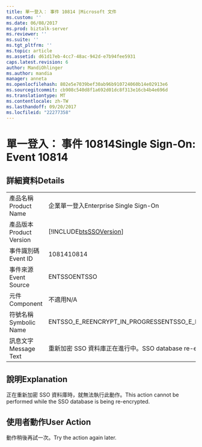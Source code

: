 ```yaml
---
title: 單一登入： 事件 10814 |Microsoft 文件
ms.custom: ''
ms.date: 06/08/2017
ms.prod: biztalk-server
ms.reviewer: ''
ms.suite: ''
ms.tgt_pltfrm: ''
ms.topic: article
ms.assetid: d61d17eb-4cc7-48ac-942d-e7b94fee5931
caps.latest.revision: 6
author: MandiOhlinger
ms.author: mandia
manager: anneta
ms.openlocfilehash: 802e5e7039bef30ab96b910724060b14e02913e6
ms.sourcegitcommit: cb908c540d8f1a692d01dc8f313e16cb4b4e696d
ms.translationtype: MT
ms.contentlocale: zh-TW
ms.lasthandoff: 09/20/2017
ms.locfileid: "22277358"
---
```

# <a name="single-sign-on-event-10814"></a><span data-ttu-id="18fc6-102">單一登入： 事件 10814</span><span class="sxs-lookup"><span data-stu-id="18fc6-102">Single Sign-On: Event 10814</span></span>
## <a name="details"></a><span data-ttu-id="18fc6-103">詳細資料</span><span class="sxs-lookup"><span data-stu-id="18fc6-103">Details</span></span>  
  
|||  
|-|-|  
|<span data-ttu-id="18fc6-104">產品名稱</span><span class="sxs-lookup"><span data-stu-id="18fc6-104">Product Name</span></span>|<span data-ttu-id="18fc6-105">企業單一登入</span><span class="sxs-lookup"><span data-stu-id="18fc6-105">Enterprise Single Sign-On</span></span>|  
|<span data-ttu-id="18fc6-106">產品版本</span><span class="sxs-lookup"><span data-stu-id="18fc6-106">Product Version</span></span>|[!INCLUDE[btsSSOVersion](../includes/btsssoversion-md.md)]|  
|<span data-ttu-id="18fc6-107">事件識別碼</span><span class="sxs-lookup"><span data-stu-id="18fc6-107">Event ID</span></span>|<span data-ttu-id="18fc6-108">10814</span><span class="sxs-lookup"><span data-stu-id="18fc6-108">10814</span></span>|  
|<span data-ttu-id="18fc6-109">事件來源</span><span class="sxs-lookup"><span data-stu-id="18fc6-109">Event Source</span></span>|<span data-ttu-id="18fc6-110">ENTSSO</span><span class="sxs-lookup"><span data-stu-id="18fc6-110">ENTSSO</span></span>|  
|<span data-ttu-id="18fc6-111">元件</span><span class="sxs-lookup"><span data-stu-id="18fc6-111">Component</span></span>|<span data-ttu-id="18fc6-112">不適用</span><span class="sxs-lookup"><span data-stu-id="18fc6-112">N/A</span></span>|  
|<span data-ttu-id="18fc6-113">符號名稱</span><span class="sxs-lookup"><span data-stu-id="18fc6-113">Symbolic Name</span></span>|<span data-ttu-id="18fc6-114">ENTSSO_E_REENCRYPT_IN_PROGRESS</span><span class="sxs-lookup"><span data-stu-id="18fc6-114">ENTSSO_E_REENCRYPT_IN_PROGRESS</span></span>|  
|<span data-ttu-id="18fc6-115">訊息文字</span><span class="sxs-lookup"><span data-stu-id="18fc6-115">Message Text</span></span>|<span data-ttu-id="18fc6-116">重新加密 SSO 資料庫正在進行中。</span><span class="sxs-lookup"><span data-stu-id="18fc6-116">SSO database re-encryption is in progress.</span></span>|  
  
## <a name="explanation"></a><span data-ttu-id="18fc6-117">說明</span><span class="sxs-lookup"><span data-stu-id="18fc6-117">Explanation</span></span>  
 <span data-ttu-id="18fc6-118">正在重新加密 SSO 資料庫時，就無法執行此動作。</span><span class="sxs-lookup"><span data-stu-id="18fc6-118">This action cannot be performed while the SSO database is being re-encrypted.</span></span>  
  
## <a name="user-action"></a><span data-ttu-id="18fc6-119">使用者動作</span><span class="sxs-lookup"><span data-stu-id="18fc6-119">User Action</span></span>  
 <span data-ttu-id="18fc6-120">動作稍後再試一次。</span><span class="sxs-lookup"><span data-stu-id="18fc6-120">Try the action again later.</span></span>